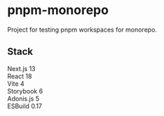 # pnpm-monorepo
Project for testing pnpm workspaces for monorepo.

## Stack
Next.js 13  
React 18  
Vite 4  
Storybook 6  
Adonis.js 5  
ESBuild 0.17
